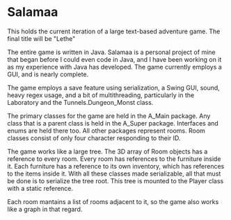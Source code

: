 # Salamaa
This holds the current iteration of a large text-based adventure game.
The final title will be "Lethe"

The entire game is written in Java. Salamaa is a personal project of mine
that began before I could even code in Java, and I have been working on
it as my experience with Java has developed. The game currently employs
a GUI, and is nearly complete. 

The game employs a save feature using serialization, a Swing GUI, sound,
heavy regex usage, and a bit of multithreading, particularly in the Laboratory
and the Tunnels.Dungeon_Monst class.

The primary classes for the game are held in the A_Main package. Any class that
is a parent class is held in the A_Super package. Interfaces and enums are held
there too. All other packages represent rooms. Room classes consist of only four
character responding to their ID.

The game works like a large tree. The 3D array of Room objects has a reference
to every room. Every room has references to the furniture inside it. Each furniture
has a reference to its own inventory, which has references to the items inside it.
With all these classes made serializable, all that must be done is to serialize
the tree root. This tree is mounted to the Player class with a static reference.

Each room mantains a list of rooms adjacent to it, so the game also works like a 
graph in that regard.
